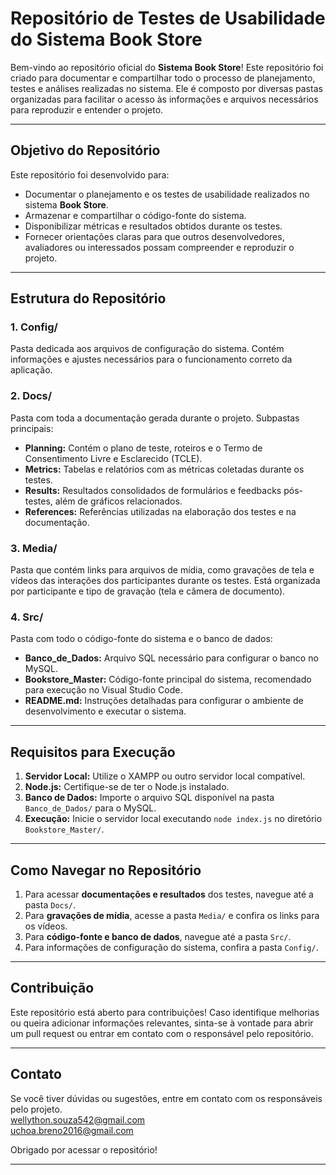 # **Repositório de Testes de Usabilidade do Sistema Book Store**

Bem-vindo ao repositório oficial do **Sistema Book Store**! Este repositório foi criado para documentar e compartilhar todo o processo de planejamento, testes e análises realizadas no sistema. Ele é composto por diversas pastas organizadas para facilitar o acesso às informações e arquivos necessários para reproduzir e entender o projeto.

---

## **Objetivo do Repositório**

Este repositório foi desenvolvido para:
- Documentar o planejamento e os testes de usabilidade realizados no sistema **Book Store**.
- Armazenar e compartilhar o código-fonte do sistema.
- Disponibilizar métricas e resultados obtidos durante os testes.
- Fornecer orientações claras para que outros desenvolvedores, avaliadores ou interessados possam compreender e reproduzir o projeto.

---

## **Estrutura do Repositório**

### **1. Config/**
Pasta dedicada aos arquivos de configuração do sistema. Contém informações e ajustes necessários para o funcionamento correto da aplicação.

### **2. Docs/**
Pasta com toda a documentação gerada durante o projeto. Subpastas principais:
- **Planning:** Contém o plano de teste, roteiros e o Termo de Consentimento Livre e Esclarecido (TCLE).  
- **Metrics:** Tabelas e relatórios com as métricas coletadas durante os testes.  
- **Results:** Resultados consolidados de formulários e feedbacks pós-testes, além de gráficos relacionados.  
- **References:** Referências utilizadas na elaboração dos testes e na documentação.

### **3. Media/**
Pasta que contém links para arquivos de mídia, como gravações de tela e vídeos das interações dos participantes durante os testes. Está organizada por participante e tipo de gravação (tela e câmera de documento).

### **4. Src/**
Pasta com todo o código-fonte do sistema e o banco de dados:
- **Banco_de_Dados:** Arquivo SQL necessário para configurar o banco no MySQL.  
- **Bookstore_Master:** Código-fonte principal do sistema, recomendado para execução no Visual Studio Code.  
- **README.md:** Instruções detalhadas para configurar o ambiente de desenvolvimento e executar o sistema.

---

## **Requisitos para Execução**

1. **Servidor Local:** Utilize o XAMPP ou outro servidor local compatível.  
2. **Node.js:** Certifique-se de ter o Node.js instalado.  
3. **Banco de Dados:** Importe o arquivo SQL disponível na pasta `Banco_de_Dados/` para o MySQL.  
4. **Execução:** Inicie o servidor local executando `node index.js` no diretório `Bookstore_Master/`.

---

## **Como Navegar no Repositório**

1. Para acessar **documentações e resultados** dos testes, navegue até a pasta `Docs/`.  
2. Para **gravações de mídia**, acesse a pasta `Media/` e confira os links para os vídeos.  
3. Para **código-fonte e banco de dados**, navegue até a pasta `Src/`.  
4. Para informações de configuração do sistema, confira a pasta `Config/`.

---

## **Contribuição**

Este repositório está aberto para contribuições! Caso identifique melhorias ou queira adicionar informações relevantes, sinta-se à vontade para abrir um pull request ou entrar em contato com o responsável pelo repositório.

---

## **Contato**

Se você tiver dúvidas ou sugestões, entre em contato com os responsáveis pelo projeto.  
wellython.souza542@gmail.com  
uchoa.breno2016@gmail.com  


Obrigado por acessar o repositório!

---
